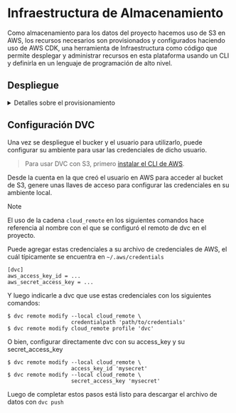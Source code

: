 
# Infraestructura de Almacenamiento

Como almacenamiento para los datos del proyecto hacemos uso de S3 en AWS, los recursos necesarios son provisionados y configurados haciendo uso de AWS CDK, una herramienta de Infraestructura como código que permite desplegar y administrar recursos en esta plataforma usando un CLI y definirla en un lenguaje de programación de alto nivel.

## Despliegue

<details>

<summary> Detalles sobre el provisionamiento </summary>

### Provisionamiento de Bucket y Usuario para DVC con CDK

Si desea replicar el provisionamiento del bucket y el usuario con el AWS CDK para utlizar DVC, primero debe contar con algunos prerequisitos:
1. Acceso a una cuenta de AWS con permisos para crear recursos
2. Instalación del CLI de AWS
3. Instalación node.js
4. Instalación de python, pip y virtualenv

Una vez se cuente con dichos prerequisitos, la documentación recomienda instalar el CLI de AWS CDK de manera global con el npm, el manejador de paquetes de node.js con el siguiente comando:

```
npm install -g aws-cdk
```

Luego, ubicado en la carpeta `./storage_infrastructure` del proyecto, necesita el siguiente comando para desplegar una serie de recursos en su cuenta de AWS que soportan el CDK. Por defecto se utilizarán las credenciales configuradas en el perfil `default` para el CLI de AWS.

```
cdk bootstrap
```

Puede probar la generación del Stack de CloudFormation (el servicio de Infraestructura como Código de AWS que usa el CDK internamente para desplegar los recursos) con el siguiente comando, que imprime la definición de esta infraestructura en la terminal

```
cdk synth
```

Finalmente, para desplegar esta infraestructura haga uso del siguiente comando:

```
cdk deploy
```

Es posible que en la terminal se le solicite confirmación para desplegar estos recursos ya que incluyen permisos sobre los mismos.

Otro beneficio de la infraestructura como código es que facilita eliminar los recursos que se provisionan en este stack con el siguiente comando.

```
cdk destroy
```

</details>

## Configuración DVC

Una vez se despliegue el bucker y el usuario para utilizarlo, puede configurar su ambiente para usar las credenciales de dicho usuario.

> Para usar DVC con S3, primero [instalar el CLI de AWS](https://docs.aws.amazon.com/cli/latest/userguide/getting-started-install.html). 

Desde la cuenta en la que creó el usuario en AWS para acceder al bucket de S3, genere unas llaves de acceso para configurar las credenciales en su ambiente local.

> [!NOTE]
> El uso de la cadena `cloud_remote` en los siguientes comandos hace referencia al nombre con el que se configuró el remoto de dvc en el proyecto.

Puede agregar estas credenciales a su archivo de credenciales de AWS, el cuál típicamente se encuentra en `~/.aws/credentials` 

```
[dvc]
aws_access_key_id = ...
aws_secret_access_key = ...
```

Y luego indicarle a dvc que use estas credenciales con los siguientes comandos:

```
$ dvc remote modify --local cloud_remote \
                    credentialpath 'path/to/credentials'
$ dvc remote modify cloud_remote profile 'dvc'
```

O bien, configurar directamente dvc con su access_key y su secret_access_key

```
$ dvc remote modify --local cloud_remote \
                    access_key_id 'mysecret'
$ dvc remote modify --local cloud_remote \
                    secret_access_key 'mysecret'
```

Luego de completar estos pasos está listo para descargar el archivo de datos con `dvc push`